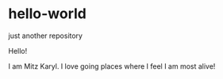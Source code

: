 # hello-world
just another repository

Hello!

I am Mitz Karyl. 
I love going places where I feel I am most alive!
